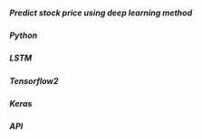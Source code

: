 ##### Predict stock price using deep learning method
##### Python
##### LSTM
##### Tensorflow2
##### Keras
##### API
